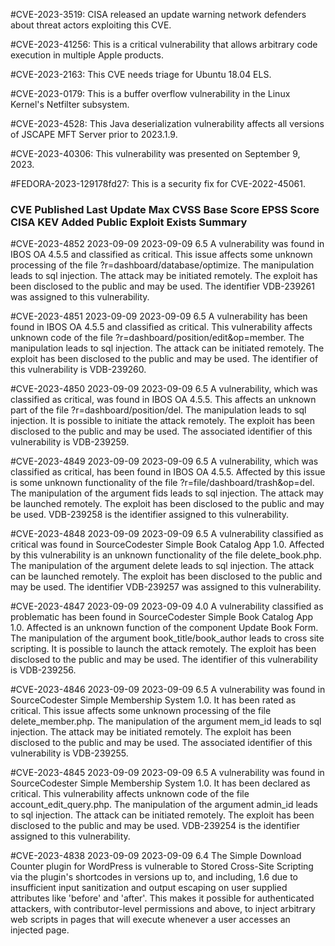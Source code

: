 #CVE-2023-3519: CISA released an update warning network defenders about threat actors exploiting this CVE.

#CVE-2023-41256: This is a critical vulnerability that allows arbitrary code execution in multiple Apple products.

#CVE-2023-2163: This CVE needs triage for Ubuntu 18.04 ELS.

#CVE-2023-0179: This is a buffer overflow vulnerability in the Linux Kernel's Netfilter subsystem.

#CVE-2023-4528: This Java deserialization vulnerability affects all versions of JSCAPE MFT Server prior to 2023.1.9.

#CVE-2023-40306: This vulnerability was presented on September 9, 2023.

#FEDORA-2023-129178fd27: This is a security fix for CVE-2022-45061.

### CVE	Published	Last Update	Max CVSS Base Score	EPSS Score	CISA KEV Added	Public Exploit Exists	Summary

#CVE-2023-4852	2023-09-09	2023-09-09	6.5				A vulnerability was found in IBOS OA 4.5.5 and classified as critical. This issue affects some unknown processing of the file ?r=dashboard/database/optimize. The manipulation leads to sql injection. The attack may be initiated remotely. The exploit has been disclosed to the public and may be used. The identifier VDB-239261 was assigned to this vulnerability.

#CVE-2023-4851	2023-09-09	2023-09-09	6.5				A vulnerability has been found in IBOS OA 4.5.5 and classified as critical. This vulnerability affects unknown code of the file ?r=dashboard/position/edit&op=member. The manipulation leads to sql injection. The attack can be initiated remotely. The exploit has been disclosed to the public and may be used. The identifier of this vulnerability is VDB-239260.

#CVE-2023-4850	2023-09-09	2023-09-09	6.5				A vulnerability, which was classified as critical, was found in IBOS OA 4.5.5. This affects an unknown part of the file ?r=dashboard/position/del. The manipulation leads to sql injection. It is possible to initiate the attack remotely. The exploit has been disclosed to the public and may be used. The associated identifier of this vulnerability is VDB-239259.

#CVE-2023-4849	2023-09-09	2023-09-09	6.5				A vulnerability, which was classified as critical, has been found in IBOS OA 4.5.5. Affected by this issue is some unknown functionality of the file ?r=file/dashboard/trash&op=del. The manipulation of the argument fids leads to sql injection. The attack may be launched remotely. The exploit has been disclosed to the public and may be used. VDB-239258 is the identifier assigned to this vulnerability.

#CVE-2023-4848	2023-09-09	2023-09-09	6.5				A vulnerability classified as critical was found in SourceCodester Simple Book Catalog App 1.0. Affected by this vulnerability is an unknown functionality of the file delete_book.php. The manipulation of the argument delete leads to sql injection. The attack can be launched remotely. The exploit has been disclosed to the public and may be used. The identifier VDB-239257 was assigned to this vulnerability.

#CVE-2023-4847	2023-09-09	2023-09-09	4.0				A vulnerability classified as problematic has been found in SourceCodester Simple Book Catalog App 1.0. Affected is an unknown function of the component Update Book Form. The manipulation of the argument book_title/book_author leads to cross site scripting. It is possible to launch the attack remotely. The exploit has been disclosed to the public and may be used. The identifier of this vulnerability is VDB-239256.

#CVE-2023-4846	2023-09-09	2023-09-09	6.5				A vulnerability was found in SourceCodester Simple Membership System 1.0. It has been rated as critical. This issue affects some unknown processing of the file delete_member.php. The manipulation of the argument mem_id leads to sql injection. The attack may be initiated remotely. The exploit has been disclosed to the public and may be used. The associated identifier of this vulnerability is VDB-239255.

#CVE-2023-4845	2023-09-09	2023-09-09	6.5				A vulnerability was found in SourceCodester Simple Membership System 1.0. It has been declared as critical. This vulnerability affects unknown code of the file account_edit_query.php. The manipulation of the argument admin_id leads to sql injection. The attack can be initiated remotely. The exploit has been disclosed to the public and may be used. VDB-239254 is the identifier assigned to this vulnerability.

#CVE-2023-4838	2023-09-09	2023-09-09	6.4				The Simple Download Counter plugin for WordPress is vulnerable to Stored Cross-Site Scripting via the plugin's shortcodes in versions up to, and including, 1.6 due to insufficient input sanitization and output escaping on user supplied attributes like 'before' and 'after'. This makes it possible for authenticated attackers, with contributor-level permissions and above, to inject arbitrary web scripts in pages that will execute whenever a user accesses an injected page.
